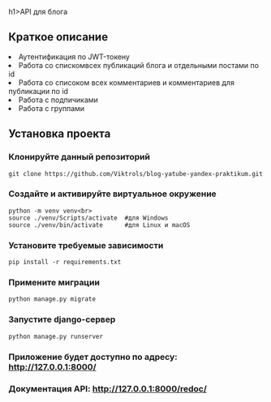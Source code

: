 h1>API для блога</h1>
<h2>Краткое описание</h2>
<li>Аутентификация по JWT-токену</li>
<li>Работа со спискомвсех публикаций блога и отдельными постами по id</li>
<li>Работа со списоком всех комментариев и комментариев для публикации по id </li>
<li>Работа с подпичиками</li>
<li>Работа с группами</li>

## Установка проекта

### Клонируйте данный репозиторий
```git clone https://github.com/Viktrols/blog-yatube-yandex-praktikum.git```
### Создайте и активируйте виртуальное окружение
```
python -m venv venv<br>
source ./venv/Scripts/activate  #для Windows
source ./venv/bin/activate      #для Linux и macOS
```
### Установите требуемые зависимости
```
pip install -r requirements.txt
```
### Примените миграции
```
python manage.py migrate
```
### Запустите django-сервер
```
python manage.py runserver
```

### Приложение будет доступно по адресу: http://127.0.0.1:8000/
### Документация API: http://127.0.0.1:8000/redoc/
